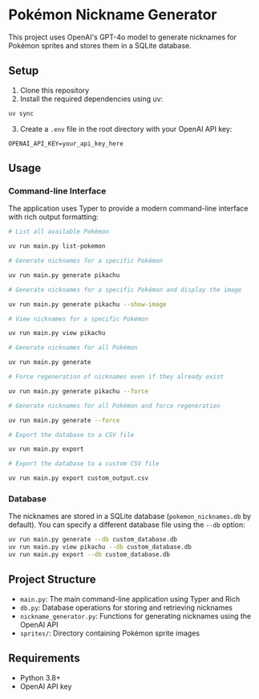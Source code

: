 # Pokémon Nickname Generator

This project uses OpenAI's GPT-4o model to generate nicknames for Pokémon sprites and stores them in a SQLite database.

## Setup

1. Clone this repository
2. Install the required dependencies using uv:

```bash
uv sync
```

3. Create a `.env` file in the root directory with your OpenAI API key:

```plaintext
OPENAI_API_KEY=your_api_key_here
```

## Usage

### Command-line Interface

The application uses Typer to provide a modern command-line interface with rich output formatting:

```bash
# List all available Pokémon

uv run main.py list-pokemon

# Generate nicknames for a specific Pokémon

uv run main.py generate pikachu

# Generate nicknames for a specific Pokémon and display the image

uv run main.py generate pikachu --show-image

# View nicknames for a specific Pokémon

uv run main.py view pikachu

# Generate nicknames for all Pokémon

uv run main.py generate

# Force regeneration of nicknames even if they already exist

uv run main.py generate pikachu --force

# Generate nicknames for all Pokémon and force regeneration

uv run main.py generate --force

# Export the database to a CSV file

uv run main.py export

# Export the database to a custom CSV file

uv run main.py export custom_output.csv
```

### Database

The nicknames are stored in a SQLite database (`pokemon_nicknames.db` by default). You can specify a different database file using the `--db` option:

```bash
uv run main.py generate --db custom_database.db
uv run main.py view pikachu --db custom_database.db
uv run main.py export --db custom_database.db
```

## Project Structure

- `main.py`: The main command-line application using Typer and Rich
- `db.py`: Database operations for storing and retrieving nicknames
- `nickname_generator.py`: Functions for generating nicknames using the OpenAI API
- `sprites/`: Directory containing Pokémon sprite images

## Requirements

- Python 3.8+
- OpenAI API key
